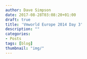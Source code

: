 ```yaml
---
author: Dave Simpson
date: 2017-08-28T03:08:20+01:00
draft: true
title: 'Vmworld Europe 2014 Day 3'
description: ""
categories:
- Posts
tags: [blog]
thumbnail: "img/"
---
```

